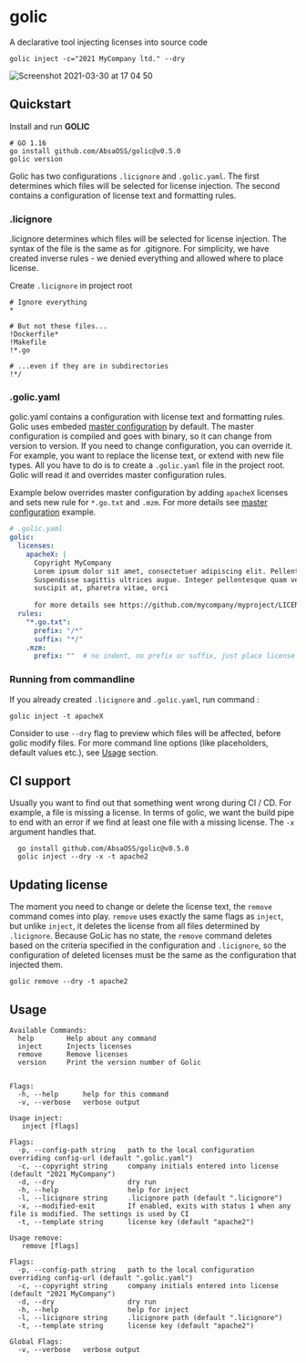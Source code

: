 # golic
A declarative tool injecting licenses into source code
```
golic inject -c="2021 MyCompany ltd." --dry
```
![Screenshot 2021-03-30 at 17 04 50](https://user-images.githubusercontent.com/7195836/113011391-0c19ff00-917a-11eb-9579-60851a2f9be2.png)
## Quickstart 
Install and run **GOLIC**
```shell
# GO 1.16 
go install github.com/AbsaOSS/golic@v0.5.0
golic version
```
Golic has two configurations `.licignore` and `.golic.yaml`. The first determines which 
files will be selected for license injection. The second contains a configuration of license text and formatting rules.

### .licignore
.licignore determines which files will be selected for license injection. The syntax of the file is the same as for .gitignore.
For simplicity, we have created inverse rules - we denied everything and allowed where to place license.

Create `.licignore` in project root
```shell
# Ignore everything
*

# But not these files...
!Dockerfile*
!Makefile
!*.go

# ...even if they are in subdirectories
!*/
````
### .golic.yaml
golic.yaml contains a configuration with license text and formatting rules. Golic uses embeded [master configuration](https://raw.githubusercontent.com/AbsaOSS/golic/main/.golic.yaml) 
by default. The master configuration is compiled and goes with binary, so it can change from version to version.
If you need to change configuration, you can override it. For example, you want to replace the license text, 
or extend with new file types. All you have to do is to create a `.golic.yaml` file in the project root. Golic will 
read it and overrides master configuration rules.

Example below overrides master configuration by adding `apacheX` licenses and sets new rule for `*.go.txt` and `.mzm`.
For more details see [master configuration](https://raw.githubusercontent.com/AbsaOSS/golic/main/.golic.yaml) example.
```yaml
# .golic.yaml 
golic:
  licenses:
    apacheX: |
      Copyright MyCompany
      Lorem ipsum dolor sit amet, consectetuer adipiscing elit. Pellentesque pretium lectus id turpis. 
      Suspendisse sagittis ultrices augue. Integer pellentesque quam vel velit. In sem justo, commodo ut 
      suscipit at, pharetra vitae, orci
      
      for more details see https://github.com/mycompany/myproject/LICENSE
  rules:
    "*.go.txt":
      prefix: "/*"
      suffix: "*/"
    .mzm:
      prefix: ""  # no indent, no prefix or suffix, just place license text into top of the file 
```

### Running from commandline
If you already created `.licignore` and `.golic.yaml`, run command : 
```shell
golic inject -t apacheX
```
Consider to use `--dry` flag to preview which files will be affected, before golic modify files.
For more command line options (like placeholders, default values etc.), see [Usage](#usage) section.

## CI support
Usually you want to find out that something went wrong during CI / CD. For example, a file is missing a license. 
In terms of golic, we want the build pipe to end with an error if we find at least one file with a missing license.
The `-x` argument handles that.
```shell
  go install github.com/AbsaOSS/golic@v0.5.0
  golic inject --dry -x -t apache2
```

## Updating license
The moment you need to change or delete the license text, the `remove` command comes into play.
`remove` uses exactly the same flags as `inject`, but unlike `inject`, it deletes the license from all files 
determined by `.licignore`. Because GoLic has no state, the `remove` command deletes based on the criteria 
specified in the configuration and `.licignore`, so the configuration of deleted licenses must be the same as 
the configuration that injected them.
```shell
golic remove --dry -t apache2
```

## Usage
```
Available Commands:
  help        Help about any command
  inject      Injects licenses
  remove      Remove licenses
  version     Print the version number of Golic


Flags:
  -h, --help      help for this command
  -v, --verbose   verbose output

Usage inject:
   inject [flags]

Flags:
  -p, --config-path string   path to the local configuration overriding config-url (default ".golic.yaml")
  -c, --copyright string     company initials entered into license (default "2021 MyCompany")
  -d, --dry                  dry run
  -h, --help                 help for inject
  -l, --licignore string     .licignore path (default ".licignore")
  -x, --modified-exit        If enabled, exits with status 1 when any file is modified. The settings is used by CI
  -t, --template string      license key (default "apache2")

Usage remove:
   remove [flags]

Flags:
  -p, --config-path string   path to the local configuration overriding config-url (default ".golic.yaml")
  -c, --copyright string     company initials entered into license (default "2021 MyCompany")
  -d, --dry                  dry run
  -h, --help                 help for inject
  -l, --licignore string     .licignore path (default ".licignore")
  -t, --template string      license key (default "apache2")

Global Flags:
  -v, --verbose   verbose output
```
